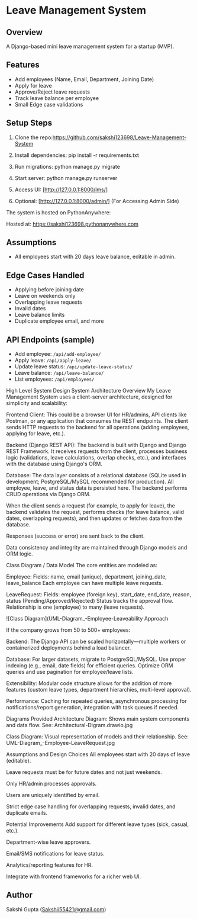 # Leave Management System

## Overview
A Django-based mini leave management system for a startup (MVP).

## Features
- Add employees (Name, Email, Department, Joining Date)
- Apply for leave
- Approve/Reject leave requests
- Track leave balance per employee
- Small Edge case validations

## Setup Steps
1. Clone the repo:https://github.com/sakshi123698/Leave-Management-System


2. Install dependencies:
pip install -r requirements.txt

3. Run migrations:
python manage.py migrate

4. Start server:
python manage.py runserver


5. Access UI: [http://127.0.0.1:8000/lms/]
6. Optional: [http://127.0.0.1:8000/admin/]  (For Accessing Admin Side)







The system is hosted on PythonAnywhere:

Hosted at: https://sakshi123698.pythonanywhere.com




## Assumptions
- All employees start with 20 days leave balance, editable in admin.

## Edge Cases Handled
- Applying before joining date
- Leave on weekends only
- Overlapping leave requests
- Invalid dates
- Leave balance limits
- Duplicate employee email, and more




## API Endpoints (sample)
- Add employee: `/api/add-employee/`
- Apply leave: `/api/apply-leave/`
- Update leave status: `/api/update-leave-status/`
- Leave balance: `/api/leave-balance/`
- List employees: `/api/employees/`



High Level System Design
System Architecture Overview
My Leave Management System uses a client-server architecture, designed for simplicity and scalability:

Frontend Client:
This could be a browser UI for HR/admins, API clients like Postman, or any application that consumes the REST endpoints. The client sends HTTP requests to the backend for all operations (adding employees, applying for leave, etc.).

Backend (Django REST API):
The backend is built with Django and Django REST Framework. It receives requests from the client, processes business logic (validations, leave calculations, overlap checks, etc.), and interfaces with the database using Django's ORM.

Database:
The data layer consists of a relational database (SQLite used in development; PostgreSQL/MySQL recommended for production). All employee, leave, and status data is persisted here. The backend performs CRUD operations via Django ORM.


When the client sends a request (for example, to apply for leave), the backend validates the request, performs checks (for leave balance, valid dates, overlapping requests), and then updates or fetches data from the database.

Responses (success or error) are sent back to the client.

Data consistency and integrity are maintained through Django models and ORM logic.

Class Diagram / Data Model
The core entities are modeled as:

Employee:
Fields: name, email (unique), department, joining_date, leave_balance
Each employee can have multiple leave requests.

LeaveRequest:
Fields: employee (foreign key), start_date, end_date, reason, status (Pending/Approved/Rejected)
Status tracks the approval flow. Relationship is one (employee) to many (leave requests).

![Class Diagram](UML-Diagram_-Employee-Leaveability Approach

If the company grows from 50 to 500+ employees:

Backend:
The Django API can be scaled horizontally—multiple workers or containerized deployments behind a load balancer.

Database:
For larger datasets, migrate to PostgreSQL/MySQL. Use proper indexing (e.g., email, date fields) for efficient queries. Optimize ORM queries and use pagination for employee/leave lists.

Extensibility:
Modular code structure allows for the addition of more features (custom leave types, department hierarchies, multi-level approval).

Performance:
Caching for repeated queries, asynchronous processing for notifications/report generation, integration with task queues if needed.

Diagrams Provided
Architecture Diagram:
Shows main system components and data flow.
See: Architectural-Digram.drawio.jpg

Class Diagram:
Visual representation of models and their relationship.
See: UML-Diagram_-Employee-LeaveRequest.jpg

Assumptions and Design Choices
All employees start with 20 days of leave (editable).

Leave requests must be for future dates and not just weekends.

Only HR/admin processes approvals.

Users are uniquely identified by email.

Strict edge case handling for overlapping requests, invalid dates, and duplicate emails.

Potential Improvements
Add support for different leave types (sick, casual, etc.).

Department-wise leave approvers.

Email/SMS notifications for leave status.

Analytics/reporting features for HR.

Integrate with frontend frameworks for a richer web UI.

## Author
Sakshi Gupta
(Sakshii55421@gmail.com)







